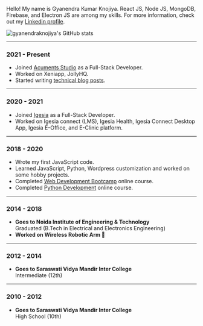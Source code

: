 Hello! My name is Gyanendra Kumar Knojiya. React JS, Node JS, MongoDB, Firebase, and Electron JS are among my skills. For more information, check out my  [Linkedin profile](https://www.linkedin.com/in/gyanendraknojiya).

![gyanendraknojiya's GitHub stats](https://github-readme-stats.vercel.app/api?username=gyanendraknojiya&show_icons=true&theme=radical)

---------
### 2021 - Present

-   Joined  [Acuments Studio](https://acuments.com/)  as a Full-Stack Developer.
-   Worked on Xeniapp, JollyHQ.
-   Started writing  [technical blog posts](https://codingcafe.co.in/).

----------

### 2020 - 2021

-   Joined  [Igesia](https://igesia.co/)  as a Full-Stack Developer.
-   Worked on Igesia connect (LMS), Igesia Health, Igesia Connect Desktop App, Igesia E-Office, and E-Clinic platform.

----------

### 2018 - 2020

-   Wrote my first JavaScript code.
-   Learned JavaScript, Python, Wordpress customization and worked on some hobby projects.
-   Completed  [Web Development Bootcamp](https://gyanendra.tech/static/certificates/mern.jpg)  online course.
-   Completed  [Python Development](https://gyanendra.tech/static/certificates/python.jpg)  online course.

----------

### 2014 - 2018

-   **Goes to Noida Institute of Engineering & Technology**  
    Graduated (B.Tech in Electrical and Electronics Engineering)
-   **Worked on Wireless Robotic Arm 💪**

----------

### 2012 - 2014

-   **Goes to Saraswati Vidya Mandir Inter College**  
    Intermediate (12th)

----------

### 2010 - 2012

-   **Goes to Saraswati Vidya Mandir Inter College**  
    High School (10th)
